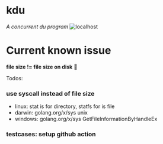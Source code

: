 # kdu

*A concurrent du program* ![localhost](https://user-images.githubusercontent.com/15829091/151237736-339bca80-8a4e-4246-a70b-2b5cfc61885c.gif)


# Current known issue
**file size != file size on disk** 🚬


Todos: 

### use syscall instead of file size

- linux: stat is for directory, statfs for is file
- darwin: golang.org/x/sys unix
- windows: golang.org/x/sys GetFileInformationByHandleEx 

### testcases: setup github action
